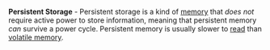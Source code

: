 **Persistent Storage** - Persistent storage is a kind of [memory](docs/Resources/Definitions/Memory.md) that *does not* require active power to store information, meaning that persistent memory *can* survive a power cycle. Persistent memory is usually slower to [read](docs/Resources/Definitions/Read.md) than [volatile memory](docs/Resources/Definitions/Volatile%20Memory.md).